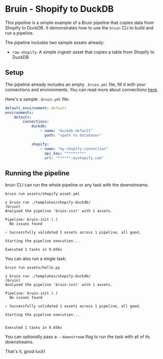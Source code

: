 # Bruin - Shopify to DuckDB

This pipeline is a simple example of a Bruin pipeline that copies data from Shopify to DuckDB. It demonstrates how to use the `bruin` CLI to build and run a pipeline.

The pipeline includes two sample assets already:
- `raw.shopify`: A simple ingestr asset that copies a table from Shopify to DuckDB

## Setup
The pipeline already includes an empty `.bruin.yml` file, fill it with your connections and environments. You can read more about connections [here](https://bruin-data.github.io/bruin/connections/overview.html).

Here's a sample `.bruin.yml` file:

```yaml
default_environment: default
environments:
    default:
        connections:
            duckdb:
                - name: "duckdb-default"
                  path: "<path to database>"

            shopify:
                - name: "my-shopify-connection"
                  api_key: "********"
                  url: "******.myshopify.com"
```
## Running the pipeline
bruin CLI can run the whole pipeline or any task with the downstreams:
```shell
bruin run assets/shopify.asset.yml
```

```shell
❯ bruin run ./templates/shopify-duckdb/                                                       (bruin) 
Analyzed the pipeline 'bruin-init' with 1 assets.

Pipeline: bruin-init (.)
  No issues found

✓ Successfully validated 1 assets across 1 pipeline, all good.

Starting the pipeline execution...

Executed 1 tasks in 9.656s
```

You can also run a single task:

```shell
bruin run assets/hello.py                            
```

```shell
❯ bruin run ./templates/shopify-duckdb/                                                       (bruin) 
Analyzed the pipeline 'bruin-init' with 1 assets.

Pipeline: bruin-init (.)
  No issues found

✓ Successfully validated 1 assets across 1 pipeline, all good.

Starting the pipeline execution...


Executed 1 tasks in 9.656s
```

You can optionally pass a `--downstream` flag to run the task with all of its downstreams.

That's it, good luck!